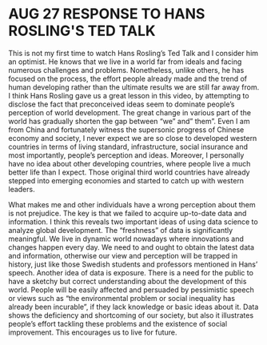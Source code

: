 # AUG 27 RESPONSE TO HANS ROSLING'S TED TALK

This is not my first time to watch Hans Rosling’s Ted Talk and I consider him an optimist. He knows that we live in a world far from ideals and facing numerous challenges and problems. Nonetheless, unlike others, he has focused on the process, the effort people already made and the trend of human developing rather than the ultimate results we are still far away from. I think Hans Rosling gave us a great lesson in this video, by attempting to disclose the fact that preconceived ideas seem to dominate people’s perception of world development. The great change in various part of the world has gradually shorten the gap between “we” and” them”. Even I am from China and fortunately witness the supersonic progress of Chinese economy and society, I never expect we are so close to developed western countries in terms of living standard, infrastructure, social insurance and most importantly, people’s perception and ideas. Moreover, I personally have no idea about other developing countries, where people live a much better life than I expect. Those original third world countries have already stepped into emerging economies and started to catch up with western leaders. 

What makes me and other individuals have a wrong perception about them is not prejudice. The key is that we failed to acquire up-to-date data and information. I think this reveals two important ideas of using data science to analyze global development. The “freshness” of data is significantly meaningful. We live in dynamic world nowadays where innovations and changes happen every day. We need to and ought to obtain the latest data and information, otherwise our view and perception will be trapped in history, just like those Swedish students and professors mentioned in Hans’ speech. Another idea of data is exposure. There is a need for the public to have a sketchy but correct understanding about the development of this world. People will be easily affected and persuaded by pessimistic speech or views such as “the environmental problem or social inequality has already been incurable”, if they lack knowledge or basic ideas about it. Data shows the deficiency and shortcoming of our society, but also it illustrates people’s effort tackling these problems and the existence of social improvement. This encourages us to live for future.
